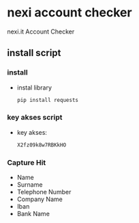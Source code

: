 # nexi account checker

nexi.it Account Checker

## install script

### install

* instal library

   ```bash
   pip install requests


### key akses script
* key akses:

    ```bash
    X2fz09k8w7RBKkHO

### Capture Hit
* Name
* Surname
* Telephone Number
* Company Name
* Iban
* Bank Name